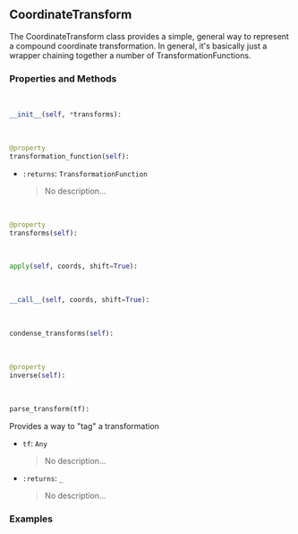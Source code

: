 ## <a id="McUtils.McUtils.Coordinerds.CoordinateTransformations.CoordinateTransform.CoordinateTransform">CoordinateTransform</a>
The CoordinateTransform class provides a simple, general way to represent a
compound coordinate transformation.
In general, it's basically just a wrapper chaining together a number of TransformationFunctions.

### Properties and Methods
<a id="McUtils.McUtils.Coordinerds.CoordinateTransformations.CoordinateTransform.CoordinateTransform.__init__" class="docs-object-method">&nbsp;</a>
```python
__init__(self, *transforms): 
```

<a id="McUtils.McUtils.Coordinerds.CoordinateTransformations.CoordinateTransform.CoordinateTransform.transformation_function" class="docs-object-method">&nbsp;</a>
```python
@property
transformation_function(self): 
```

- `:returns`: `TransformationFunction`
    >No description...

<a id="McUtils.McUtils.Coordinerds.CoordinateTransformations.CoordinateTransform.CoordinateTransform.transforms" class="docs-object-method">&nbsp;</a>
```python
@property
transforms(self): 
```

<a id="McUtils.McUtils.Coordinerds.CoordinateTransformations.CoordinateTransform.CoordinateTransform.apply" class="docs-object-method">&nbsp;</a>
```python
apply(self, coords, shift=True): 
```

<a id="McUtils.McUtils.Coordinerds.CoordinateTransformations.CoordinateTransform.CoordinateTransform.__call__" class="docs-object-method">&nbsp;</a>
```python
__call__(self, coords, shift=True): 
```

<a id="McUtils.McUtils.Coordinerds.CoordinateTransformations.CoordinateTransform.CoordinateTransform.condense_transforms" class="docs-object-method">&nbsp;</a>
```python
condense_transforms(self): 
```

<a id="McUtils.McUtils.Coordinerds.CoordinateTransformations.CoordinateTransform.CoordinateTransform.inverse" class="docs-object-method">&nbsp;</a>
```python
@property
inverse(self): 
```

<a id="McUtils.McUtils.Coordinerds.CoordinateTransformations.CoordinateTransform.CoordinateTransform.parse_transform" class="docs-object-method">&nbsp;</a>
```python
parse_transform(tf): 
```
Provides a way to "tag" a transformation
- `tf`: `Any`
    >No description...
- `:returns`: `_`
    >No description...

### Examples


